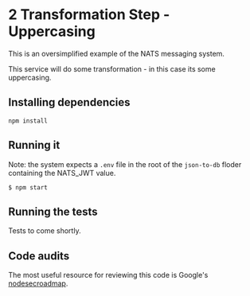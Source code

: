 # 2 Transformation Step - Uppercasing

This is an oversimplified example of the NATS messaging system.

This service will do some transformation - in this case its some uppercasing.

## Installing dependencies

```
npm install
```
## Running it

Note: the system expects a `.env` file in the root of the `json-to-db` floder containing the NATS_JWT value.
```
$ npm start 
```

## Running the tests
<!-- 
```
npm t
``` -->
Tests to come shortly.

## Code audits

The most useful resource for reviewing this code is Google's [nodesecroadmap](https://github.com/google/node-sec-roadmap).
